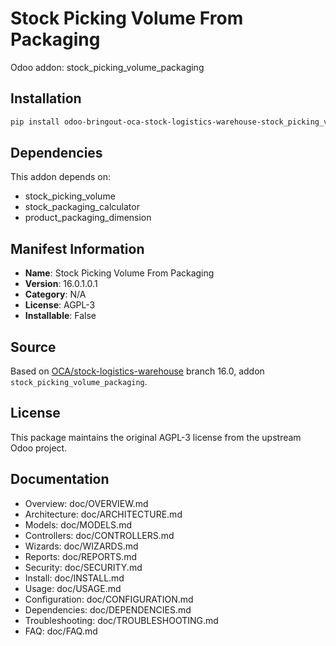 # Stock Picking Volume From Packaging

Odoo addon: stock_picking_volume_packaging

## Installation

```bash
pip install odoo-bringout-oca-stock-logistics-warehouse-stock_picking_volume_packaging
```

## Dependencies

This addon depends on:
- stock_picking_volume
- stock_packaging_calculator
- product_packaging_dimension

## Manifest Information

- **Name**: Stock Picking Volume From Packaging
- **Version**: 16.0.1.0.1
- **Category**: N/A
- **License**: AGPL-3
- **Installable**: False

## Source

Based on [OCA/stock-logistics-warehouse](https://github.com/OCA/stock-logistics-warehouse) branch 16.0, addon `stock_picking_volume_packaging`.

## License

This package maintains the original AGPL-3 license from the upstream Odoo project.

## Documentation

- Overview: doc/OVERVIEW.md
- Architecture: doc/ARCHITECTURE.md
- Models: doc/MODELS.md
- Controllers: doc/CONTROLLERS.md
- Wizards: doc/WIZARDS.md
- Reports: doc/REPORTS.md
- Security: doc/SECURITY.md
- Install: doc/INSTALL.md
- Usage: doc/USAGE.md
- Configuration: doc/CONFIGURATION.md
- Dependencies: doc/DEPENDENCIES.md
- Troubleshooting: doc/TROUBLESHOOTING.md
- FAQ: doc/FAQ.md
